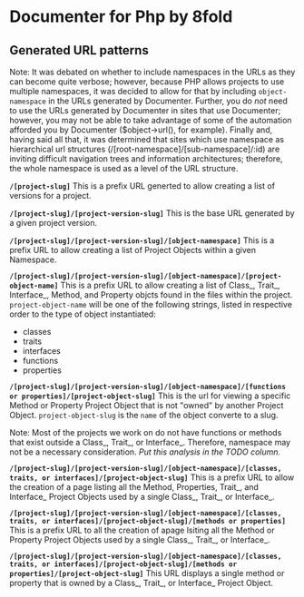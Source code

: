 # Documenter for Php by 8fold

## Generated URL patterns

Note: It was debated on whether to include namespaces in the URLs as they can become quite verbose; however, because PHP allows projects to use multiple namespaces, it was decided to allow for that by including `object-namespace` in the URLs generated by Documenter. Further, you do *not* need to use the URLs generated by Documenter in sites that use Documenter; however, you may not be able to take advantage of some of the automation afforded you by Documenter ($object->url(), for example). Finally and, having said all that, it was determined that sites which use namespace as hierarchical url structures (/[root-namespace]/[sub-namespace]/:id) are inviting difficult navigation trees and information architectures; therefore, the whole namespace is used as a level of the URL structure.

**`/[project-slug]`** This is a prefix URL generted to allow creating a list of versions for a project.

**`/[project-slug]/[project-version-slug]`** This is the base URL generated by a given project version.

**`/[project-slug]/[project-version-slug]/[object-namespace]`** This is a prefix URL to allow creating a list of Project Objects within a given Namespace.

**`/[project-slug]/[project-version-slug]/[object-namespace]/[project-object-name]`** This is a prefix URL to allow creating a list of Class_, Trait_, Interface_, Method, and Property objcts found in the files within the project. `project-object-name` will be one of the following strings, listed in respective order to the type of object instantiated:

- classes
- traits
- interfaces
- functions
- properties

**`/[project-slug]/[project-version-slug]/[object-namespace]/[functions or properties]/[project-object-slug]`** This is the url for viewing a specific Method or Property Project Object that is not "owned" by another Project Object. `project-object-slug` is the `name` of the object converte to a slug.

Note: Most of the projects we work on do not have functions or methods that exist outside a Class_, Trait_, or Interface_. Therefore, namespace may not be a necessary consideration. *Put this analysis in the TODO column.*

**`/[project-slug]/[project-version-slug]/[object-namespace]/[classes, traits, or interfaces]/[project-object-slug]`** This is a prefix URL to allow the creation of a page listing all the Method, Properties, Trait_, and Interface_ Project Objects used by a single Class_, Trait_, or Interface_.

**`/[project-slug]/[project-version-slug]/[object-namespace]/[classes, traits, or interfaces]/[project-object-slug]/[methods or properties]`** This is a prefix URL to all the creation of apage lsiting all the Method or Property Project Objects used by a single Class_, Trait_, or Interface_. 

**`/[project-slug]/[project-version-slug]/[object-namespace]/[classes, traits, or interfaces]/[project-object-slug]/[methods or properties]/[project-object-slug]`** This URL displays a single method or property that is owned by a Class_, Trait_, or Interface_ Project Object.
